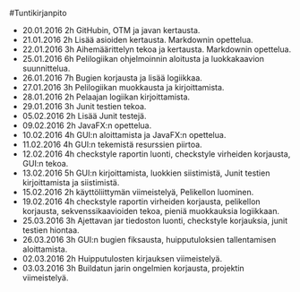 #Tuntikirjanpito

- 20.01.2016 2h GitHubin, OTM ja javan kertausta.  
- 21.01.2016 2h Lisää asioiden kertausta. Markdownin opettelua.  
- 22.01.2016 3h Aihemäärittelyn tekoa ja kertausta. Markdownin opettelua.
- 25.01.2016 6h Pelilogiikan ohjelmoinnin aloitusta ja luokkakaavion suunnittelua.
- 26.01.2016 7h Bugien korjausta ja lisää logiikkaa.
- 27.01.2016 3h Pelilogiikan muokkausta ja kirjoittamista.
- 28.01.2016 2h Pelaajan logiikan kirjoittamista.
- 29.01.2016 3h Junit testien tekoa.
- 05.02.2016 2h Lisää Junit testejä.
- 09.02.2016 2h JavaFX:n opettelua.
- 10.02.2016 4h GUI:n aloittamista ja JavaFX:n opettelua.
- 11.02.2016 4h GUI:n tekemistä resurssien piirtoa.
- 12.02.2016 4h checkstyle raportin luonti, checkstyle virheiden korjausta, GUI:n tekoa.
- 13.02.2016 5h GUI:n kirjoittamista, luokkien siistimistä, Junit testien kirjoittamista ja siistimistä.
- 15.02.2016 2h käyttöliittymän viimeistelyä, Pelikellon luominen.
- 19.02.2016 4h checkstyle raportin virheiden korjausta, pelikellon korjausta, sekvenssikaavioiden tekoa, pieniä muokkauksia logiikkaan.
- 25.03.2016 3h Ajettavan jar tiedoston luonti, checkstyle korjauksia, junit testien hiontaa.
- 26.03.2016 3h GUI:n bugien fiksausta, huipputuloksien tallentamisen aloittamista.
- 02.03.2016 2h Huipputulosten kirjauksen viimeistelyä.
- 03.03.2016 3h Buildatun jarin ongelmien korjausta, projektin viimeistelyä.
